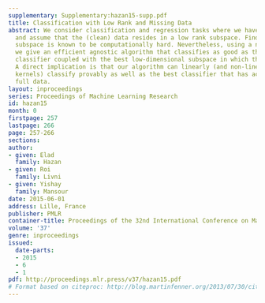 ```yaml
---
supplementary: Supplementary:hazan15-supp.pdf
title: Classification with Low Rank and Missing Data
abstract: We consider classification and regression tasks where we have missing data
  and assume that the (clean) data resides in a low rank subspace. Finding a hidden
  subspace is known to be computationally hard. Nevertheless, using a non-proper formulation
  we give an efficient agnostic algorithm that classifies as good as the best linear
  classifier coupled with the best low-dimensional subspace in which the data resides.
  A direct implication is that our algorithm can linearly (and non-linearly through
  kernels) classify provably as well as the best classifier that has access to the
  full data.
layout: inproceedings
series: Proceedings of Machine Learning Research
id: hazan15
month: 0
firstpage: 257
lastpage: 266
page: 257-266
sections: 
author:
- given: Elad
  family: Hazan
- given: Roi
  family: Livni
- given: Yishay
  family: Mansour
date: 2015-06-01
address: Lille, France
publisher: PMLR
container-title: Proceedings of the 32nd International Conference on Machine Learning
volume: '37'
genre: inproceedings
issued:
  date-parts:
  - 2015
  - 6
  - 1
pdf: http://proceedings.mlr.press/v37/hazan15.pdf
# Format based on citeproc: http://blog.martinfenner.org/2013/07/30/citeproc-yaml-for-bibliographies/
---
```

